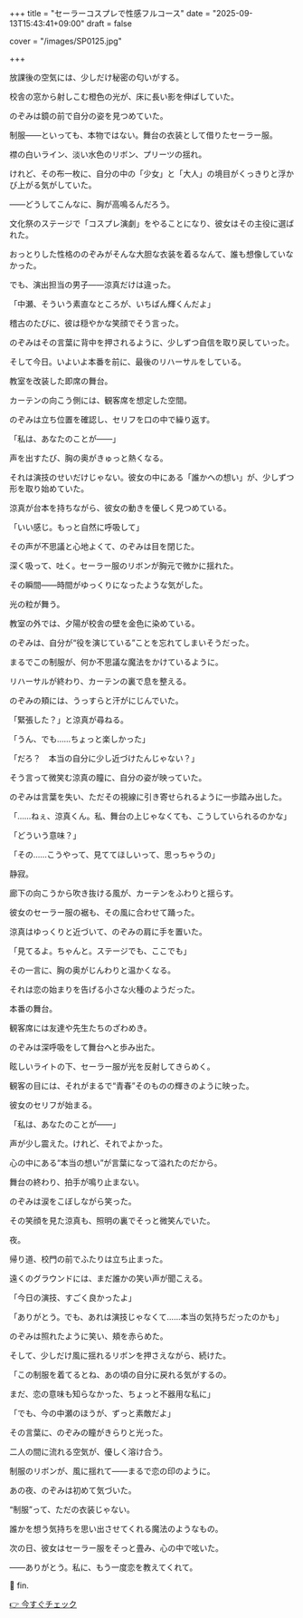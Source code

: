 +++
title = "セーラーコスプレで性感フルコース"
date = "2025-09-13T15:43:41+09:00"
draft = false

cover = "/images/SP0125.jpg"

+++



放課後の空気には、少しだけ秘密の匂いがする。

校舎の窓から射しこむ橙色の光が、床に長い影を伸ばしていた。



のぞみは鏡の前で自分の姿を見つめていた。

制服――といっても、本物ではない。舞台の衣装として借りたセーラー服。

襟の白いライン、淡い水色のリボン、プリーツの揺れ。

けれど、その布一枚に、自分の中の「少女」と「大人」の境目がくっきりと浮かび上がる気がしていた。



――どうしてこんなに、胸が高鳴るんだろう。



文化祭のステージで「コスプレ演劇」をやることになり、彼女はその主役に選ばれた。

おっとりした性格ののぞみがそんな大胆な衣装を着るなんて、誰も想像していなかった。

でも、演出担当の男子――涼真だけは違った。



「中瀬、そういう素直なところが、いちばん輝くんだよ」



稽古のたびに、彼は穏やかな笑顔でそう言った。

のぞみはその言葉に背中を押されるように、少しずつ自信を取り戻していった。

そして今日。いよいよ本番を前に、最後のリハーサルをしている。



教室を改装した即席の舞台。

カーテンの向こう側には、観客席を想定した空間。

のぞみは立ち位置を確認し、セリフを口の中で繰り返す。



「私は、あなたのことが――」



声を出すたび、胸の奥がきゅっと熱くなる。

それは演技のせいだけじゃない。彼女の中にある「誰かへの想い」が、少しずつ形を取り始めていた。



涼真が台本を持ちながら、彼女の動きを優しく見つめている。

「いい感じ。もっと自然に呼吸して」

その声が不思議と心地よくて、のぞみは目を閉じた。

深く吸って、吐く。セーラー服のリボンが胸元で微かに揺れた。



その瞬間――時間がゆっくりになったような気がした。



光の粒が舞う。

教室の外では、夕陽が校舎の壁を金色に染めている。

のぞみは、自分が“役を演じている”ことを忘れてしまいそうだった。

まるでこの制服が、何か不思議な魔法をかけているように。



リハーサルが終わり、カーテンの裏で息を整える。

のぞみの頬には、うっすらと汗がにじんでいた。

「緊張した？」と涼真が尋ねる。

「うん、でも……ちょっと楽しかった」



「だろ？　本当の自分に少し近づけたんじゃない？」



そう言って微笑む涼真の瞳に、自分の姿が映っていた。

のぞみは言葉を失い、ただその視線に引き寄せられるように一歩踏み出した。



「……ねぇ、涼真くん。私、舞台の上じゃなくても、こうしていられるのかな」



「どういう意味？」



「その……こうやって、見ててほしいって、思っちゃうの」



静寂。

廊下の向こうから吹き抜ける風が、カーテンをふわりと揺らす。

彼女のセーラー服の裾も、その風に合わせて踊った。



涼真はゆっくりと近づいて、のぞみの肩に手を置いた。

「見てるよ。ちゃんと。ステージでも、ここでも」



その一言に、胸の奥がじんわりと温かくなる。

それは恋の始まりを告げる小さな火種のようだった。



本番の舞台。



観客席には友達や先生たちのざわめき。

のぞみは深呼吸をして舞台へと歩み出た。

眩しいライトの下、セーラー服が光を反射してきらめく。

観客の目には、それがまるで“青春”そのものの輝きのように映った。



彼女のセリフが始まる。

「私は、あなたのことが――」



声が少し震えた。けれど、それでよかった。

心の中にある“本当の想い”が言葉になって溢れたのだから。



舞台の終わり、拍手が鳴り止まない。

のぞみは涙をこぼしながら笑った。

その笑顔を見た涼真も、照明の裏でそっと微笑んでいた。



夜。

帰り道、校門の前でふたりは立ち止まった。

遠くのグラウンドには、まだ誰かの笑い声が聞こえる。



「今日の演技、すごく良かったよ」



「ありがとう。でも、あれは演技じゃなくて……本当の気持ちだったのかも」



のぞみは照れたように笑い、頬を赤らめた。

そして、少しだけ風に揺れるリボンを押さえながら、続けた。



「この制服を着てるとね、あの頃の自分に戻れる気がするの。

まだ、恋の意味も知らなかった、ちょっと不器用な私に」



「でも、今の中瀬のほうが、ずっと素敵だよ」



その言葉に、のぞみの瞳がきらりと光った。

二人の間に流れる空気が、優しく溶け合う。

制服のリボンが、風に揺れて――まるで恋の印のように。



あの夜、のぞみは初めて気づいた。

“制服”って、ただの衣装じゃない。

誰かを想う気持ちを思い出させてくれる魔法のようなもの。



次の日、彼女はセーラー服をそっと畳み、心の中で呟いた。

――ありがとう。私に、もう一度恋を教えてくれて。



💖 fin.



[👉 今すぐチェック](https://clear-tv.com/Direct/9290999-290-82844/moviepages/020621_001/index.html)

